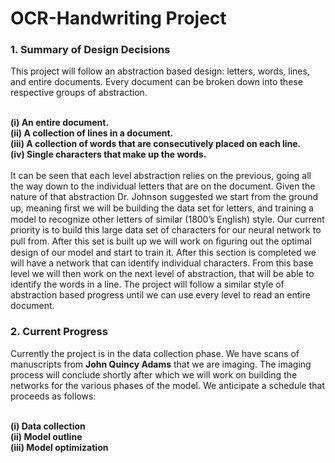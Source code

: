 # OCR-Handwriting Project
<h3> 1. Summary of Design Decisions </h3>
This project will follow an abstraction based design: letters, words, lines, and entire documents. Every document can be broken down into these respective groups of abstraction.<br/><br/>

<strong>(i)   An entire document.<br/>
(ii)  A collection of lines in a document.<br/>
(iii) A collection of words that are consecutively placed on each line.<br/>
(iv)  Single characters that make up the words.<br/>
</strong><br/>
It can be seen that each level abstraction relies on the previous, going all the way down to the individual letters that are on the document. Given the nature of that abstraction Dr. Johnson suggested we start from the ground up, meaning ﬁrst we will be building the data set for letters, and training a model to recognize other letters of similar (1800’s English) style. Our current priority is to build this large data set of characters for our neural network to pull from. After this set is built up we will work on ﬁguring out the optimal design of our model and start to train it. After this section is completed we will have a network that can identify individual characters. From this base level we will then work on the next level of abstraction, that will be able to identify the words in a line. The project will follow a similar style of abstraction based progress until we can use every level to read an entire document.

<h3> 2. Current Progress </h3>

Currently the project is in the data collection phase. We have scans of manuscripts from <strong>John Quincy Adams</strong> that we are imaging. The imaging process will conclude shortly after which we will work on building the networks for the various phases of the model. We anticipate a schedule that proceeds as follows:<br/>

<br/>
<strong>
(i) Data collection
<br/>(ii)  Model outline
<br/>(iii) Model optimization<br/>
</strong>
